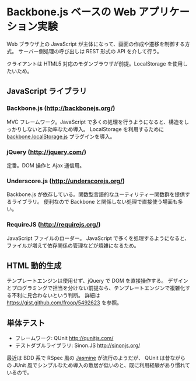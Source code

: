 Backbone.js ベースの Web アプリケーション実験
====================

Web ブラウザ上の JavaScript が主体になって、画面の作成や遷移を制御する方式。
サーバー側処理の呼び出しは REST 形式の API を介して行う。

クライアントは HTML5 対応のモダンブラウザが前提。LocalStorage を使用したいため。


JavaScript ライブラリ
--------------------

### Backbone.js (http://backbonejs.org/)

MVC フレームワーク。JavaScript で多くの処理を行うようになると、構造をしっかりしないと非効率なため導入。
LocalStorage を利用するために [backbone.localStorage.js](https://github.com/jeromegn/Backbone.localStorage) プラグインを導入。


### jQuery (http://jquery.com/)

定番。DOM 操作と Ajax 通信用。


### Underscore.js (http://underscorejs.org/)

Backbone.js が依存している。関数型言語的なユーティリティー関数群を提供するライブラリ。
便利なので Backbone と関係しない処理で直接使う場面も多い。


### RequireJS (http://requirejs.org/)

JavaScript ファイルのローダー。
JavaScript で多くを処理するようになると、ファイルが増えて依存関係の管理などが煩雑になるため。


HTML 動的生成
--------------------

テンプレートエンジンは使用せず、jQuery で DOM を直接操作する。
デザインとプログラミングで担当を分けない前提なら、テンプレートエンジンで複雑化する不利に見合わないという判断。
詳細は https://gist.github.com/froop/5492623 を参照。


単体テスト
--------------------

* フレームワーク: QUnit http://qunitjs.com/
* テストダブルライブラリ: Sinon.JS http://sinonjs.org/

最近は BDD 系で RSpec 風の [Jasmine](http://pivotal.github.io/jasmine/) が流行のようだが、
QUnit は昔ながらの JUnit 風でシンプルなため導入の敷居が低いのと、既に利用経験があり慣れているので。
